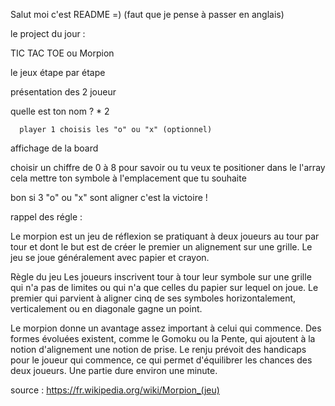 Salut moi c'est README =) (faut que je pense à passer en anglais)

le project  du jour :

TIC TAC TOE ou Morpion

le jeux étape par étape

présentation des 2 joueur 

quelle est ton nom ? * 2

      player 1 choisis les "o" ou "x" (optionnel)

affichage de la board

choisir un chiffre de 0 à 8 pour savoir ou tu veux te positioner dans le l'array
            cela mettre ton symbole à l'emplacement que tu souhaite 

bon si 3 "o" ou "x" sont aligner c'est la victoire !




rappel des régle :


Le morpion est un jeu de réflexion se pratiquant à deux joueurs au tour par tour et dont le but est de créer le premier un alignement sur une grille. Le jeu se joue généralement avec papier et crayon.

Règle du jeu
Les joueurs inscrivent tour à tour leur symbole sur une grille qui n'a pas de limites ou qui n'a que celles du papier sur lequel on joue. Le premier qui parvient à aligner cinq de ses symboles horizontalement, verticalement ou en diagonale gagne un point.

Le morpion donne un avantage assez important à celui qui commence. Des formes évoluées existent, comme le Gomoku ou la Pente, qui ajoutent à la notion d'alignement une notion de prise. Le renju prévoit des handicaps pour le joueur qui commence, ce qui permet d'équilibrer les chances des deux joueurs. Une partie dure environ une minute.


source : https://fr.wikipedia.org/wiki/Morpion_(jeu)